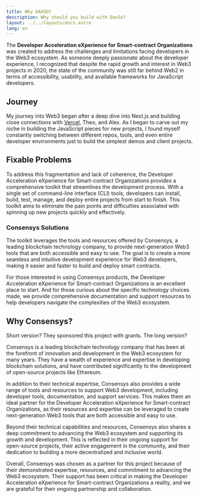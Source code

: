 ```yaml
---
title: Why DAXSO?
description: Why should you build with DaxSo?
layout: ../../layouts/docs.astro
lang: en
---
```


The **Developer Acceleration eXperience for Smart-contract Organizations** was created to address the challenges and limitations facing developers in the Web3 ecosystem. As someone deeply passionate about the developer experience, I recognized that despite the rapid growth and interest in Web3 projects in 2020, the state of the community was still far behind Web2 in terms of accessibility, usability, and available frameworks for JavaScript developers.

## Journey

My journey into Web3 began after a deep dive into Next.js and building close connections with [Vercel](https://vercel.com/home), Theo, and Alex. As I began to carve out my niche in building the JavaScript pieces for new projects, I found myself constantly switching between different repos, tools, and even entire developer environments just to build the simplest demos and client projects.

## Fixable Problems

To address this fragmentation and lack of coherence, the Developer Acceleration eXperience for Smart-contract Organizations provides a comprehensive toolkit that streamlines the development process. With a single set of command-line interface (CLI) tools, developers can install, build, test, manage, and deploy entire projects from start to finish. This toolkit aims to eliminate the pain points and difficulties associated with spinning up new projects quickly and effectively.

### Consensys Solutions

The toolkit leverages the tools and resources offered by Consensys, a leading blockchain technology company, to provide next-generation Web3 tools that are both accessible and easy to use. The goal is to create a more seamless and intuitive development experience for Web3 developers, making it easier and faster to build and deploy smart contracts.

For those interested in using Consensys products, the Developer Acceleration eXperience for Smart-contract Organizations is an excellent place to start. And for those curious about the specific technology choices made, we provide comprehensive documentation and support resources to help developers navigate the complexities of the Web3 ecosystem.

## Why Consensys?

Short version? They sponsored this project with grants. The long version?

Consensys is a leading blockchain technology company that has been at the forefront of innovation and development in the Web3 ecosystem for many years. They have a wealth of experience and expertise in developing blockchain solutions, and have contributed significantly to the development of open-source projects like Ethereum.

In addition to their technical expertise, Consensys also provides a wide range of tools and resources to support Web3 development, including developer tools, documentation, and support services. This makes them an ideal partner for the Developer Acceleration eXperience for Smart-contract Organizations, as their resources and expertise can be leveraged to create next-generation Web3 tools that are both accessible and easy to use.

Beyond their technical capabilities and resources, Consensys also shares a deep commitment to advancing the Web3 ecosystem and supporting its growth and development. This is reflected in their ongoing support for open-source projects, their active engagement in the community, and their dedication to building a more decentralized and inclusive world.

Overall, Consensys was chosen as a partner for this project because of their demonstrated expertise, resources, and commitment to advancing the Web3 ecosystem. Their support has been critical in making the Developer Acceleration eXperience for Smart-contract Organizations a reality, and we are grateful for their ongoing partnership and collaboration.

